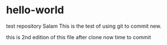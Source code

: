 # hello-world
test repository
Salam This is the test of using git to commit new.

this is 2nd edition of this file after clone now time to commit
